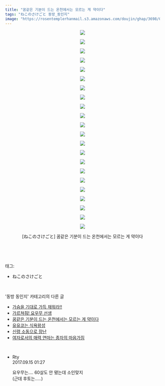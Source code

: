 ```yaml
---
title: "꿈같은 기분이 드는 온천에서는 모르는 게 약이다"
tags: "ねこのさけごと 동방_동인지"
image: "https://rosentemplerhanmail.s3.amazonaws.com/doujin/ghap/3698/001.jpg"
---
```

<div class="article">
<p style="text-align: center; clear: none; float: none;"><img src="{{ site.imgserver11 }}/ghap/3698/001.jpg"/></p>
<p style="text-align: center; clear: none; float: none;"><img src="{{ site.imgserver11 }}/ghap/3698/002.jpg"/></p>
<p style="text-align: center; clear: none; float: none;"><img src="{{ site.imgserver11 }}/ghap/3698/003.jpg"/></p>
<p style="text-align: center; clear: none; float: none;"><img src="{{ site.imgserver11 }}/ghap/3698/004.jpg"/></p>
<p style="text-align: center; clear: none; float: none;"><img src="{{ site.imgserver11 }}/ghap/3698/005.jpg"/></p>
<p style="text-align: center; clear: none; float: none;"><img src="{{ site.imgserver11 }}/ghap/3698/006.jpg"/></p>
<p style="text-align: center; clear: none; float: none;"><img src="{{ site.imgserver11 }}/ghap/3698/007.jpg"/></p>
<p style="text-align: center; clear: none; float: none;"><img src="{{ site.imgserver11 }}/ghap/3698/008.jpg"/></p>
<p style="text-align: center; clear: none; float: none;"><img src="{{ site.imgserver11 }}/ghap/3698/009.jpg"/></p>
<p style="text-align: center; clear: none; float: none;"><img src="{{ site.imgserver11 }}/ghap/3698/010.jpg"/></p>
<p style="text-align: center; clear: none; float: none;"><img src="{{ site.imgserver11 }}/ghap/3698/011.jpg"/></p>
<p style="text-align: center; clear: none; float: none;"><img src="{{ site.imgserver11 }}/ghap/3698/012.jpg"/></p>
<p style="text-align: center; clear: none; float: none;"><img src="{{ site.imgserver11 }}/ghap/3698/013.jpg"/></p>
<p style="text-align: center; clear: none; float: none;"><img src="{{ site.imgserver11 }}/ghap/3698/014.jpg"/></p>
<p style="text-align: center; clear: none; float: none;"><img src="{{ site.imgserver11 }}/ghap/3698/015.jpg"/></p>
<p style="text-align: center; clear: none; float: none;"><img src="{{ site.imgserver11 }}/ghap/3698/016.jpg"/></p>
<p style="text-align: center; clear: none; float: none;"><img src="{{ site.imgserver11 }}/ghap/3698/017.jpg"/></p>
<p style="text-align: center; clear: none; float: none;"><img src="{{ site.imgserver11 }}/ghap/3698/018.jpg"/></p>
<p style="text-align: center; clear: none; float: none;"><img src="{{ site.imgserver11 }}/ghap/3698/019.jpg"/></p>
<p style="text-align: center; clear: none; float: none;"><img src="{{ site.imgserver11 }}/ghap/3698/020.jpg"/></p>
<p style="text-align: center; clear: none; float: none;"><img src="{{ site.imgserver11 }}/ghap/3698/021.jpg"/></p>
<p style="text-align: center; clear: none; float: none;"><img src="{{ site.imgserver11 }}/ghap/3698/022.jpg"/></p>
<p style="text-align: center; clear: none; float: none;">[ねこのさけごと] 꿈같은 기분이 드는 온천에서는 모르는 게 약이다</p>
<p><br/></p>
</div><br/>
<div class="tagTrail">
<p>태그: </p>
<ul>
<li>ねこのさけごと</li>
</ul>
</div><br/>
<div class="another">
<p>'동방 동인지' 카테고리의 다른 글</p>
<ul>
<li><a href="/ghap_3700">가슴을 기대로 가득 채워라!!</a></li>
<li><a href="/ghap_3699">가르쳐줘! 요우무 선생</a></li>
<li><a href="/ghap_3698">꿈같은 기분이 드는 온천에서는 모르는 게 약이다</a></li>
<li><a href="/ghap_3697">유유코는 식욕왕성</a></li>
<li><a href="/ghap_3696">신령 소동으로 장난</a></li>
<li><a href="/ghap_3695">여자로서의 매력 연마는 종자의 마음가짐</a></li>
</ul>
</div><br/>
<div class="cb_module cb_fluid">
<div class="cb_wrt cb_profile">
<div class="comment">
<ul>
<li class="cb_thumb_off" id="comment15083343">
<div class="cb_comment_area">
<div class="cb_info_area">
<div class="cb_section">
<span class="cb_nick_name">Rty</span>
</div>
<div class="cb_section">
<span class="cb_date">2017.09.15 01:27 </span>
</div>
</div>
<div class="cb_dsc_comment">
<p class="cb_dsc">
											요우무는.... 60살도 안 됐는데 소인맞지<br/>
(근데 후토는.....)
										</p>
</div>
</div></li>
</ul>
</div>
</div><!-- commentList close -->
</div><br/>
